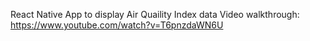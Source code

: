 React Native App to display Air Quaility Index data
Video walkthrough: https://www.youtube.com/watch?v=T6pnzdaWN6U
